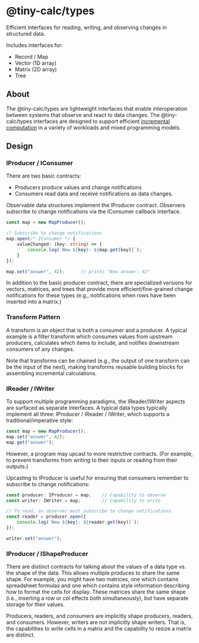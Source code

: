 # @tiny-calc/types
Efficient interfaces for reading, writing, and observing changes in structured data.

Includes interfaces for:
* Record / Map
* Vector (1D array)
* Matrix (2D array)
* Tree

## About
The @tiny-calc/types are lightweight interfaces that enable interoperation between systems that observe and react to data changes.  The @tiny-calc/types interfaces are designed to support efficient [incremental computation](https://en.wikipedia.org/wiki/Incremental_computing) in a variety of workloads and mixed programming models.

## Design
### IProducer / IConsumer
There are two basic contracts:
* Producers produce values and change notifications
* Consumers read data and receive notifications as data changes.

Observable data structures implement the IProducer contract.  Observers subscribe to change notifications via the IConsumer callback interface.

```ts
const map = new MapProducer();

// Subscribe to change notifications
map.open(/* IConsumer */ {
    valueChanged: (key: string) => {
        console.log(`New ${key}: ${map.get(key)}`);
    }
});

map.set("answer", 42);      // prints "New answer: 42"
```

In addition to the basic producer contract, there are specialized versions for vectors, matrices, and trees that provide more efficient/fine-grained change notifications for these types (e.g., notifications when rows have been inserted into a matrix.)

### Transform Pattern
A transform is an object that is both a consumer and a producer.  A typical example is a filter transform which consumes values from upstream producers, calculates which items to include, and notifies downstream consumers of any changes.

Note that transforms can be chained (e.g., the output of one transform can be the input of the next), making transforms reusable building blocks for assembling incremental calculations.

### IReader / IWriter
To support multiple programming paradigms, the IReader/IWriter aspects are surfaced as separate interfaces.  A typical data types typically implement all three: IProducer / IReader / IWriter, which supports a traditional/imperative style:

```ts
const map = new MapProducer();
map.set("answer", 42);
map.get("answer");
```

However, a program may upcast to more restrictive contracts.  (For example, to prevent transforms from writing to their inputs or reading from their outputs.)

Upcasting to IProducer is useful for ensuring that consumers remember to subscribe to change notifications:

```ts
const producer: IProducer = map;    // Capability to observe
const writer: IWriter = map;        // Capability to write

// To read, an observer must subscribe to change notifications.
const reader = producer.open({
    console.log(`New ${key}: ${reader.get(key)}`);
});

writer.set("answer");
```

### IProducer / IShapeProducer
There are distinct contracts for talking about the values of a data type vs. the shape of the data.  This allows multiple produces to share the same shape.  For example, you might have two matrices, one which contains spreadsheet formulas and one which contains style information describing how to format the cells for display.  These matrices share the same shape (i.e., inserting a row or col effects both simultaneously), but have separate storage for their values.

Producers, readers, and consumers are implicitly shape producers, readers, and consumers.  However, writers are not implicitly shape writers.  That is, the capabilities to write cells in a matrix and the capability to resize a matrix are distinct.